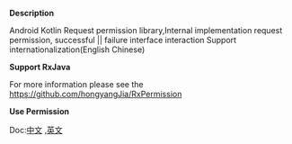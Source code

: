 **Description**

 Android Kotlin Request permission library,Internal implementation request permission, successful ||  failure interface interaction
 Support internationalization(English Chinese) 

**Support RxJava**

 For more information please see the https://github.com/hongyangJia/RxPermission

 **Use Permission**
 
 Doc:[中文](https://github.com/hongyangJia/RxKotlinPermission/tree/master/docs ) ,[英文](https://github.com/hongyangJia/RxKotlinPermission/tree/master/docs )  